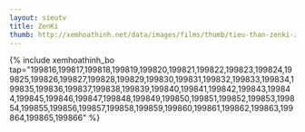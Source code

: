 ```yaml
---
layout: sieutv
title: ZenKi
thumb: http://xemhoathinh.net/data/images/films/thumb/tieu-than-zenki-zenki-2005.jpg
---
```

{% include xemhoathinh_bo tap="199816,199817,199818,199819,199820,199821,199822,199823,199824,199825,199826,199827,199828,199829,199830,199831,199832,199833,199834,199835,199836,199837,199838,199839,199840,199841,199842,199843,199844,199845,199846,199847,199848,199849,199850,199851,199852,199853,199854,199855,199856,199857,199858,199859,199860,199861,199862,199863,199864,199865,199866" %} 
